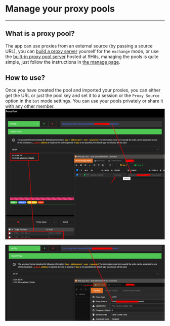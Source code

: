 # Manage your proxy pools

---------

## What is a proxy pool?
The app can use proxies from an external source (by passing a source URL), you can [build a proxy server](https://github.com/9hitste/ExProxy-9Hits-Viewer) yourself for the `exchange` mode, or use the [built-in proxy pool server](https://panel.9hits.com/pool/index) hosted at 9Hits, managing the pools is quite simple, just follow the instructions in [the manage page](https://panel.9hits.com/pool/index).

## How to use?
Once you have created the pool and imported your proxies, you can either get the URL or just the pool key and set it to a session or the `Proxy Source` option in the `bot` mode settings. You can use your pools privately or share it with any other member.
![pool with sessions](../imgs/proxy-pool-session.png)

![pool with sessions](../imgs/proxy-pool-bot.png)

